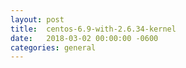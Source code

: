 ```yaml
---
layout:	post
title:	centos-6.9-with-2.6.34-kernel
date:	2018-03-02 00:00:00 -0600
categories:	general
---
```


